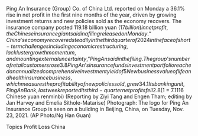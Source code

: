 Ping An Insurance (Group) Co. of China Ltd. reported on Monday a 36.1% rise in net profit in the first nine months of the year, driven by growing investment returns and new policies sold as the economy recovers.
The insurance company posted 119.18 billion yuan ($17 billion) in net profit, the Chinese insurance giant said in a filing released on Monday.
“China’s economy recovered steadily in the third quarter of 2024 in the face of short-term challenges including economic restructuring, lackluster growth momentum, and mounting external uncertainty,” Ping An said in the filing.
The group’s number of retail customers rose 3.8% to 240.47 million at the end of September from the end of December, the filing showed.
Ping An’s insurance funds investment portfolio reached an annualized comprehensive investment yield of 5% in the first nine months this year, up 1.3 percentage points from the same period a year ago.
New business value of life and health insurance business, which measures the profitability of new policies sold, grew 34.1% year-on-year to 35.16 billion yuan.
Its banking unit, Ping An Bank, last week reported its third-quarter net profits fell 2.8% year-on-year.
($1 = 7.1116 Chinese yuan renminbi)
(Reporting by Ziyi Tang and Engen Tham; editing by Jan Harvey and Emelia Sithole-Matarise)
Photograph: The logo for Ping An Insurance Group is seen on a building in Beijing, China, on Tuesday, Nov. 23, 2021. (AP Photo/Ng Han Guan)

Topics
Profit Loss
China
